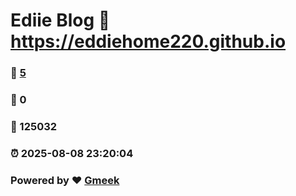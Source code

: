 # Ediie Blog :link: https://eddiehome220.github.io 
### :page_facing_up: [5](https://eddiehome220.github.io/tag.html) 
### :speech_balloon: 0 
### :hibiscus: 125032 
### :alarm_clock: 2025-08-08 23:20:04 
### Powered by :heart: [Gmeek](https://github.com/Meekdai/Gmeek)
